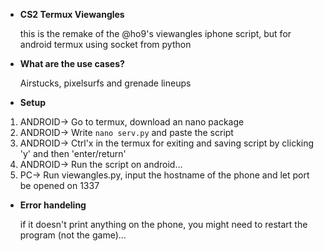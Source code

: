 - **CS2 Termux Viewangles**

  this is the remake of the @ho9's viewangles iphone script, but for android termux using socket from python

- **What are the use cases?**

  Airstucks, pixelsurfs and grenade lineups

- **Setup**

1. ANDROID-> Go to termux, download an nano package
2. ANDROID-> Write `nano serv.py` and paste the script
3. ANDROID-> Ctrl'x in the termux for exiting and saving script by clicking 'y' and then 'enter/return'
4. ANDROID-> Run the script on android...
5. PC-> Run viewangles.py, input the hostname of the phone and let port be opened on 1337

- **Error handeling**

  if it doesn't print anything on the phone, 
  you might need to restart the program (not the game)...
